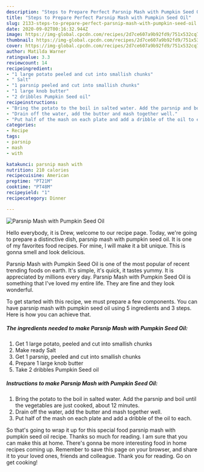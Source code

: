 ```yaml
---
description: "Steps to Prepare Perfect Parsnip Mash with Pumpkin Seed Oil"
title: "Steps to Prepare Perfect Parsnip Mash with Pumpkin Seed Oil"
slug: 2133-steps-to-prepare-perfect-parsnip-mash-with-pumpkin-seed-oil
date: 2020-09-02T00:16:32.944Z
image: https://img-global.cpcdn.com/recipes/2d7ce607a9b92fd9/751x532cq70/parsnip-mash-with-pumpkin-seed-oil-recipe-main-photo.jpg
thumbnail: https://img-global.cpcdn.com/recipes/2d7ce607a9b92fd9/751x532cq70/parsnip-mash-with-pumpkin-seed-oil-recipe-main-photo.jpg
cover: https://img-global.cpcdn.com/recipes/2d7ce607a9b92fd9/751x532cq70/parsnip-mash-with-pumpkin-seed-oil-recipe-main-photo.jpg
author: Matilda Warner
ratingvalue: 3.3
reviewcount: 14
recipeingredient:
- "1 large potato peeled and cut into smallish chunks"
- " Salt"
- "1 parsnip peeled and cut into smallish chunks"
- "1 large knob butter"
- "2 dribbles Pumpkin Seed oil"
recipeinstructions:
- "Bring the potato to the boil in salted water. Add the parsnip and boil until the vegetables are just cooked, about 12 minutes."
- "Drain off the water, add the butter and mash together well."
- "Put half of the mash on each plate and add a dribble of the oil to each."
categories:
- Recipe
tags:
- parsnip
- mash
- with

katakunci: parsnip mash with 
nutrition: 210 calories
recipecuisine: American
preptime: "PT21M"
cooktime: "PT48M"
recipeyield: "1"
recipecategory: Dinner

---
```



![Parsnip Mash with Pumpkin Seed Oil](https://img-global.cpcdn.com/recipes/2d7ce607a9b92fd9/751x532cq70/parsnip-mash-with-pumpkin-seed-oil-recipe-main-photo.jpg)

Hello everybody, it is Drew, welcome to our recipe page. Today, we're going to prepare a distinctive dish, parsnip mash with pumpkin seed oil. It is one of my favorites food recipes. For mine, I will make it a bit unique. This is gonna smell and look delicious.

Parsnip Mash with Pumpkin Seed Oil is one of the most popular of recent trending foods on earth. It's simple, it's quick, it tastes yummy. It is appreciated by millions every day. Parsnip Mash with Pumpkin Seed Oil is something that I've loved my entire life. They are fine and they look wonderful.




To get started with this recipe, we must prepare a few components. You can have parsnip mash with pumpkin seed oil using 5 ingredients and 3 steps. Here is how you can achieve that.

<!--inarticleads1-->

##### The ingredients needed to make Parsnip Mash with Pumpkin Seed Oil:

1. Get 1 large potato, peeled and cut into smallish chunks
1. Make ready  Salt
1. Get 1 parsnip, peeled and cut into smallish chunks
1. Prepare 1 large knob butter
1. Take 2 dribbles Pumpkin Seed oil




<!--inarticleads2-->

##### Instructions to make Parsnip Mash with Pumpkin Seed Oil:

1. Bring the potato to the boil in salted water. Add the parsnip and boil until the vegetables are just cooked, about 12 minutes.
1. Drain off the water, add the butter and mash together well.
1. Put half of the mash on each plate and add a dribble of the oil to each.




So that's going to wrap it up for this special food parsnip mash with pumpkin seed oil recipe. Thanks so much for reading. I am sure that you can make this at home. There's gonna be more interesting food in home recipes coming up. Remember to save this page on your browser, and share it to your loved ones, friends and colleague. Thank you for reading. Go on get cooking!

